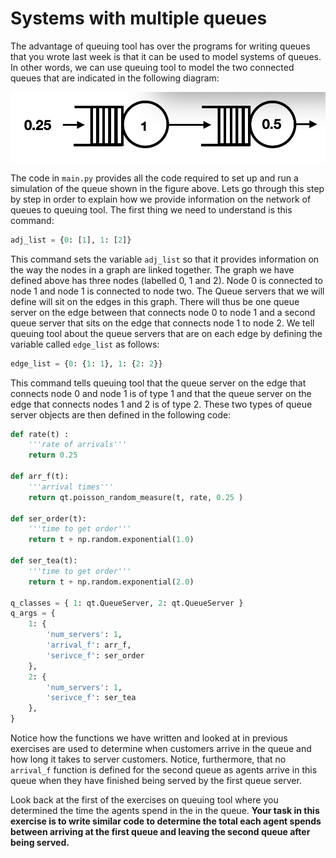 # Systems with multiple queues

The advantage of queuing tool has over the programs for writing queues that you wrote last week is that it can be used to model systems of queues.  In other words, we can use queuing tool to model the two connected queues that are indicated in the following diagram: 

![](double-queue.png)

The code in `main.py` provides all the code required to set up and run a simulation of the queue shown in the figure above.  Lets go through this step by step in order to explain how we provide information on the network of queues to queuing tool.  The first thing we need to understand is this command:

```python
adj_list = {0: [1], 1: [2]}
```

This command sets the variable `adj_list` so that it provides information on the way the nodes in a graph are linked together.  The graph we have defined above has three nodes (labelled 0, 1 and 2).  Node 0 is connected to node 1 and node 1 is connected to node two.  The Queue servers that we will define will sit on the edges in this graph.  There will thus be one queue server on the edge between that connects node 0 to node 1 and a second queue server that sits on the edge that connects node 1 to node 2.  We tell queuing tool about the queue servers that are on each edge by defining the variable called `edge_list` as follows:

```python
edge_list = {0: {1: 1}, 1: {2: 2}}
```

This command tells queuing tool that the queue server on the edge that connects node 0 and node 1 is of type 1 and that the queue server on the edge that connects nodes 1 and 2 is of type 2.  These two types of queue server objects are then defined in the following code:

```python
def rate(t) : 
    '''rate of arrivals'''
    return 0.25

def arr_f(t):
    '''arrival times'''
    return qt.poisson_random_measure(t, rate, 0.25 )

def ser_order(t):
    '''time to get order'''
    return t + np.random.exponential(1.0)
    
def ser_tea(t):
    '''time to get order'''
    return t + np.random.exponential(2.0)

q_classes = { 1: qt.QueueServer, 2: qt.QueueServer }
q_args = {
    1: {
        'num_servers': 1,
        'arrival_f': arr_f,
        'serivce_f': ser_order
    },
    2: {
        'num_servers': 1,
        'serivce_f': ser_tea
    },
}
```

Notice how the functions we have written and looked at in previous exercises are used to determine when customers arrive in the queue and how long it takes to server customers.  Notice, furthermore, that no `arrival_f` function is defined for the second queue as agents arrive in this queue when they have finished being served by the first queue server.

Look back at the first of the exercises on queuing tool where you determined the time the agents spend in the in the queue.  __Your task in this exercise is to write similar code to determine the total each agent spends between arriving at the first queue and leaving the second queue after being served.__
